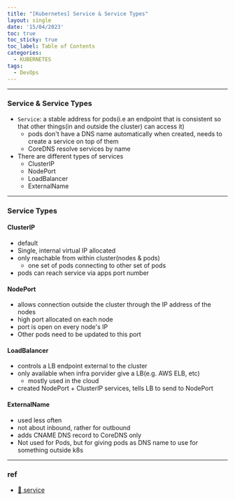 ```yaml
---
title: "[Kubernetes] Service & Service Types"
layout: single
date: '15/04/2023'
toc: true
toc_sticky: true
toc_label: Table of Contents
categories:
  - KUBERNETES
tags:
  - DevOps
---
```


---
### Service & Service Types
* `Service`: a stable address for pods(i.e an endpoint that is consistent so that other things(in and outside the cluster) can access it)
  * pods don't have a DNS name automatically when created, needs to create a service on top of them
  * CoreDNS resolve services by name
* There are different types of services
  * ClusterIP
  * NodePort
  * LoadBalancer
  * ExternalName

---

### Service Types
#### ClusterIP
* default
* Single, internal virtual IP allocated
* only reachable from within cluster(nodes & pods)
  * one set of pods connecting to other set of pods
* pods can reach service via apps port number

#### NodePort
* allows connection outside the cluster through the IP address of the nodes
* high port allocated on each node
* port is open on every node's IP
* Other pods need to be updated to this port

#### LoadBalancer
* controls a LB endpoint external to the cluster
* only available when infra porvider give a LB(e.g. AWS ELB, etc)
  * mostly used in the cloud
* created NodePort + ClusterIP services, tells LB to send to NodePort

#### ExternalName
* used less often
* not about inbound, rather for outbound
* adds CNAME DNS record to CoreDNS only
* Not used for Pods, but for giving pods as DNS name to use for something outside k8s

---


### ref
* [🔗 service](https://kubernetes.io/docs/concepts/services-networking/service/)
